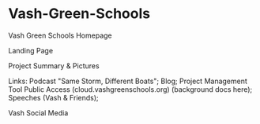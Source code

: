 # Vash-Green-Schools
Vash Green Schools Homepage

Landing Page 

Project Summary & Pictures

Links: 
  Podcast "Same Storm, Different Boats";
  Blog;
  Project Management Tool Public Access (cloud.vashgreenschools.org) (background docs here);
  Speeches (Vash & Friends);
  
Vash Social Media
